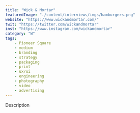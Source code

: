 ```yaml
---
title: "Wick & Mortar"
featuredImage: "./content/interviews/imgs/hamburgers.png"
website: "https://www.wickandmortar.com/"
twit: "https://twitter.com/wickandmortar"
inst: "https://www.instagram.com/wickandmortar"
category: "W"
tags:
    - Pioneer Square
    - medium
    - branding
    - strategy
    - packaging
    - print
    - ux/ui
    - engineering
    - photography
    - video
    - advertising
---
```


Description

